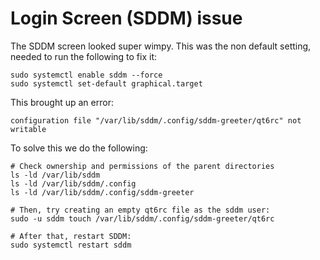 # Login Screen (SDDM) issue

The SDDM screen looked super wimpy. This was the non default setting, needed to run the following to fix it:

```
sudo systemctl enable sddm --force
sudo systemctl set-default graphical.target
```
This brought up an error:
```
configuration file "/var/lib/sddm/.config/sddm-greeter/qt6rc" not writable
```
To solve this we do the following:
```
# Check ownership and permissions of the parent directories
ls -ld /var/lib/sddm
ls -ld /var/lib/sddm/.config
ls -ld /var/lib/sddm/.config/sddm-greeter
```
```
# Then, try creating an empty qt6rc file as the sddm user:
sudo -u sddm touch /var/lib/sddm/.config/sddm-greeter/qt6rc
```
```
# After that, restart SDDM:
sudo systemctl restart sddm
```
